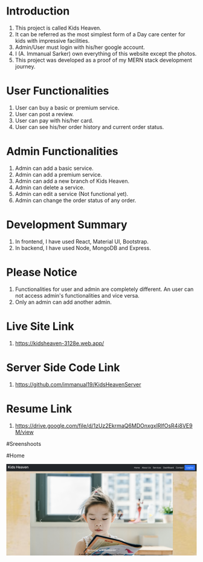 # Introduction

1. This project is called Kids Heaven.
2. It can be referred as the most simplest form of a Day care center for kids with impressive facilities.
3. Admin/User must login with his/her google account.
4. I (A. Immanual Sarker) own everything of this website except the photos.
5. This project was developed as a proof of my MERN stack development journey.

# User Functionalities

1. User can buy a basic or premium service.
2. User can post a review.
3. User can pay with his/her card.
4. User can see his/her order history and current order status.

# Admin Functionalities

1. Admin can add a basic service.
2. Admin can add a premium service.
3. Admin can add a new branch of Kids Heaven.
4. Admin can delete a service.
5. Admin can edit a service (Not functional yet).
6. Admin can change the order status of any order.

# Development Summary

1. In frontend, I have used React, Material UI, Bootstrap.
2. In backend, I have used Node, MongoDB and Express.

# Please Notice

1. Functionalities for user and admin are completely different. An user can not access admin's functionalities and vice versa.
2. Only an admin can add another admin.

# Live Site Link

1. https://kidsheaven-3128e.web.app/

# Server Side Code Link

1. https://github.com/immanual19/KidsHeavenServer

# Resume Link
1. https://drive.google.com/file/d/1zUz2EkrmaQ6MDOnxgxlRlfOsR4i8VE9M/view


#Sreenshoots

#Home

![Alt text](https://raw.githubusercontent.com/immanual19/KidsHeavenClient/main/src/ScreenShot/home.png "Optional title")
